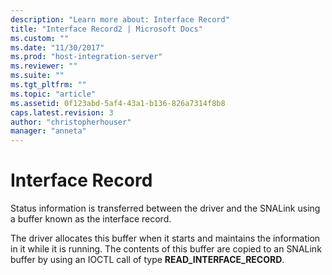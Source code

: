 ```yaml
---
description: "Learn more about: Interface Record"
title: "Interface Record2 | Microsoft Docs"
ms.custom: ""
ms.date: "11/30/2017"
ms.prod: "host-integration-server"
ms.reviewer: ""
ms.suite: ""
ms.tgt_pltfrm: ""
ms.topic: "article"
ms.assetid: 0f123abd-5af4-43a1-b136-826a7314f8b8
caps.latest.revision: 3
author: "christopherhouser"
manager: "anneta"
---
```

# Interface Record
Status information is transferred between the driver and the SNALink using a buffer known as the interface record.  
  
 The driver allocates this buffer when it starts and maintains the information in it while it is running. The contents of this buffer are copied to an SNALink buffer by using an IOCTL call of type **READ_INTERFACE_RECORD**.
